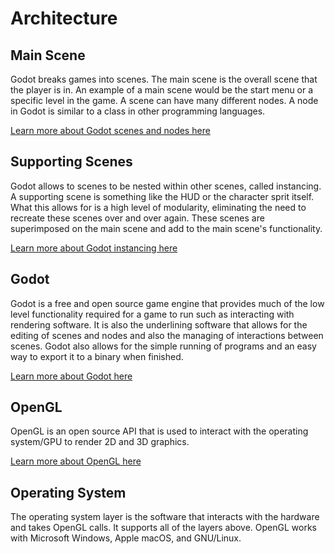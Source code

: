 # Architecture

## Main Scene

Godot breaks games into scenes. The main scene is the overall scene that the
player is in. An example of a main scene would be the start menu or a specific
level in the game. A scene can have many different nodes. A node in Godot is similar
to a class in other programming languages.

[Learn more about Godot scenes and nodes here](https://docs.godotengine.org/en/stable/getting_started/step_by_step/scenes_and_nodes.html)

## Supporting Scenes

Godot allows to scenes to be nested within other scenes, called instancing.
A supporting scene is something like the HUD or the character sprit itself.
What this allows for is a high level of modularity, eliminating the need to
recreate these scenes over and over again. These scenes are superimposed on the
main scene and add to the main scene's functionality.

[Learn more about Godot instancing here](https://docs.godotengine.org/en/stable/getting_started/step_by_step/instancing.html)

## Godot

Godot is a free and open source game engine that provides much of the low level
functionality required for a game to run such as interacting with rendering software.
It is also the underlining software that allows for the editing of scenes and nodes
and also the managing of interactions between scenes. Godot also allows for the
simple running of programs and an easy way to export it to a binary when finished.

[Learn more about Godot here](https://en.wikipedia.org/wiki/Godot_(game_engine))

## OpenGL

OpenGL is an open source API that is used to interact with the operating system/GPU
to render 2D and 3D graphics.

[Learn more about OpenGL here](https://en.wikipedia.org/wiki/OpenGL)

## Operating System

The operating system layer is the software that interacts with the hardware and
takes OpenGL calls. It supports all of the layers above. OpenGL works with
Microsoft Windows, Apple macOS, and GNU/Linux.
